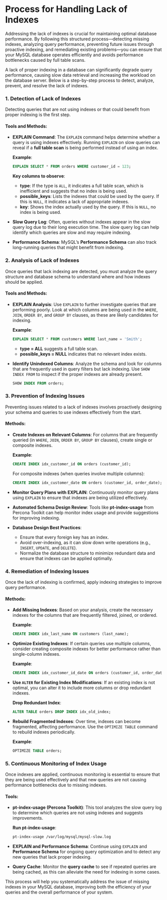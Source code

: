 # **Process for Handling Lack of Indexes**

Addressing the lack of indexes is crucial for maintaining optimal database performance. By following this structured process—detecting missing indexes, analyzing query performance, preventing future issues through proactive indexing, and remediating existing problems—you can ensure that your MySQL database operates efficiently and avoids performance bottlenecks caused by full table scans.

A lack of proper indexing in a database can significantly degrade query performance, causing slow data retrieval and increasing the workload on the database server. Below is a step-by-step process to detect, analyze, prevent, and resolve the lack of indexes.

### 1. **Detection of Lack of Indexes**

Detecting queries that are not using indexes or that could benefit from proper indexing is the first step.

#### Tools and Methods:
- **EXPLAIN Command**: The `EXPLAIN` command helps determine whether a query is using indexes effectively. Running `EXPLAIN` on slow queries can reveal if a **full table scan** is being performed instead of using an index.

  **Example**:
  ```sql
  EXPLAIN SELECT * FROM orders WHERE customer_id = 123;
  ```

  **Key columns to observe**:
  - **type**: If the type is `ALL`, it indicates a full table scan, which is inefficient and suggests that no index is being used.
  - **possible_keys**: Lists the indexes that could be used by the query. If this is `NULL`, it indicates a lack of appropriate indexes.
  - **key**: Shows the index actually used by the query. If this is `NULL`, no index is being used.

- **Slow Query Log**: Often, queries without indexes appear in the slow query log due to their long execution time. The slow query log can help identify which queries are slow and may require indexing.

- **Performance Schema**: MySQL’s **Performance Schema** can also track long-running queries that might benefit from indexing.

### 2. **Analysis of Lack of Indexes**

Once queries that lack indexing are detected, you must analyze the query structure and database schema to understand where and how indexes should be applied.

#### Tools and Methods:
- **EXPLAIN Analysis**: Use `EXPLAIN` to further investigate queries that are performing poorly. Look at which columns are being used in the `WHERE`, `JOIN`, `ORDER BY`, and `GROUP BY` clauses, as these are likely candidates for indexing.
  
  **Example**:
  ```sql
  EXPLAIN SELECT * FROM customers WHERE last_name = 'Smith';
  ```
  - **type = ALL** suggests a full table scan.
  - **possible_keys = NULL** indicates that no relevant index exists.

- **Identify Unindexed Columns**: Analyze the schema and look for columns that are frequently used in query filters but lack indexing. Use `SHOW INDEX FROM` to inspect if the proper indexes are already present.
  ```sql
  SHOW INDEX FROM orders;
  ```
  
### 3. **Prevention of Indexing Issues**

Preventing issues related to a lack of indexes involves proactively designing your schema and queries to use indexes effectively from the start.

#### Methods:
- **Create Indexes on Relevant Columns**: For columns that are frequently queried (in `WHERE`, `JOIN`, `ORDER BY`, `GROUP BY` clauses), create single or composite indexes.
  
  **Example**:
  ```sql
  CREATE INDEX idx_customer_id ON orders (customer_id);
  ```
  For composite indexes (when queries involve multiple columns):
  ```sql
  CREATE INDEX idx_customer_date ON orders (customer_id, order_date);
  ```

- **Monitor Query Plans with EXPLAIN**: Continuously monitor query plans using `EXPLAIN` to ensure that indexes are being utilized effectively.

- **Automated Schema Design Review**: Tools like **pt-index-usage** from Percona Toolkit can help monitor index usage and provide suggestions for improving indexing.

- **Database Design Best Practices**:
  - Ensure that every foreign key has an index.
  - Avoid over-indexing, as it can slow down write operations (e.g., `INSERT`, `UPDATE`, and `DELETE`).
  - Normalize the database structure to minimize redundant data and ensure that indexes can be applied optimally.


### 4. **Remediation of Indexing Issues**

Once the lack of indexing is confirmed, apply indexing strategies to improve query performance.

#### Methods:
- **Add Missing Indexes**: Based on your analysis, create the necessary indexes for the columns that are frequently filtered, joined, or ordered.
  
  **Example**:
  ```sql
  CREATE INDEX idx_last_name ON customers (last_name);
  ```

- **Optimize Existing Indexes**: If certain queries use multiple columns, consider creating composite indexes for better performance rather than single-column indexes.

  **Example**:
  ```sql
  CREATE INDEX idx_customer_id_date ON orders (customer_id, order_date);
  ```

- **Use `ALTER` for Existing Index Modifications**: If an existing index is not optimal, you can alter it to include more columns or drop redundant indexes.
  
  **Drop Redundant Index**:
  ```sql
  ALTER TABLE orders DROP INDEX idx_old_index;
  ```

- **Rebuild Fragmented Indexes**: Over time, indexes can become fragmented, affecting performance. Use the `OPTIMIZE TABLE` command to rebuild indexes periodically.
  
  **Example**:
  ```sql
  OPTIMIZE TABLE orders;
  ```

### 5. **Continuous Monitoring of Index Usage**

Once indexes are applied, continuous monitoring is essential to ensure that they are being used effectively and that new queries are not causing performance bottlenecks due to missing indexes.

#### Tools:
- **pt-index-usage (Percona Toolkit)**: This tool analyzes the slow query log to determine which queries are not using indexes and suggests improvements.
  
  **Run pt-index-usage**:
  ```bash
  pt-index-usage /var/log/mysql/mysql-slow.log
  ```

- **EXPLAIN and Performance Schema**: Continue using `EXPLAIN` and **Performance Schema** for ongoing query optimization and to detect any new queries that lack proper indexing.

- **Query Cache**: Monitor the **query cache** to see if repeated queries are being cached, as this can alleviate the need for indexing in some cases.


This process will help you systematically address the issue of missing indexes in your MySQL database, improving both the efficiency of your queries and the overall performance of your system.
